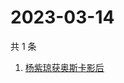 # 2023-03-14

共 1 条

<!-- BEGIN -->
<!-- 最后更新时间 Tue Mar 14 2023 02:03:55 GMT+0800 (China Standard Time) -->

1. [杨紫琼获奥斯卡影后](https://www.zhihu.com/search?q=杨紫琼获奥斯卡影后)

<!-- END -->
